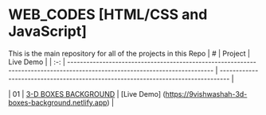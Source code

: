 # WEB_CODES  [HTML/CSS and JavaScript]

This is the main repository for all of the projects in this Repo
|  #  | Project                                                                                                                     | Live Demo                                                                         |
| :-: | --------------------------------------------------------------------------------------------------------------------------- | --------------------------------------------------------------------------------- |

| 01  | [3-D BOXES BACKGROUND](https://github.com/9vishwashah/WEB_CODES/edit/main/EXPANDING_CARDS)                                  | [Live Demo]
(https://9vishwashah-3d-boxes-background.netlify.app)               |


